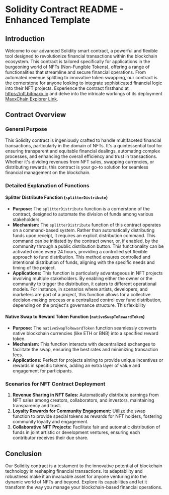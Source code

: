 # Solidity Contract README - Enhanced Template

## Introduction

Welcome to our advanced Solidity smart contract, a powerful and flexible tool designed to revolutionize financial transactions within the blockchain ecosystem. This contract is tailored specifically for applications in the burgeoning world of NFTs (Non-Fungible Tokens), offering a range of functionalities that streamline and secure financial operations. From automated revenue splitting to innovative token swapping, our contract is the cornerstone for anyone looking to integrate sophisticated financial logic into their NFT projects. Experience the contract firsthand at https://nft.bitmaxx.io and delve into the intricate workings of its deployment  [MaxxChain Explorer Link](https://scan.maxxchain.org/address/0xF8aa39ccA5173589AEe5bAd8434d694d3784bf75).

## Contract Overview

### General Purpose

This Solidity contract is ingeniously crafted to handle multifaceted financial transactions, particularly in the domain of NFTs. It's a quintessential tool for ensuring transparent and equitable financial dealings, automating complex processes, and enhancing the overall efficiency and trust in transactions. Whether it's dividing revenues from NFT sales, swapping currencies, or distributing rewards, this contract is your go-to solution for seamless financial management on the blockchain.

### Detailed Explanation of Functions

#### Splitter Distribute Function (`splitterDistribute`)

- **Purpose:** The `splitterDistribute` function is a cornerstone of the contract, designed to automate the division of funds among various stakeholders.
- **Mechanism:** The `splitterDistribute` function of this contract operates on a command-based system. Rather than automatically distributing funds upon receipt, it requires an explicit distribution command. This command can be initiated by the contract owner, or, if enabled, by the community through a public distribution button. This functionality can be activated once every 24 hours, providing a controlled yet flexible approach to fund distribution. This method ensures controlled and intentional distribution of funds, aligning with the specific needs and timing of the project.
- **Applications:** This function is particularly advantageous in NFT projects involving multiple stakeholders. By enabling either the owner or the community to trigger the distribution, it caters to different operational models. For instance, in scenarios where artists, developers, and marketers are part of a project, this function allows for a collective decision-making process or a centralized control over fund distribution, depending on the project's governance structure. This flexibility

#### Native Swap to Reward Token Function (`nativeSwapToRewardToken`)

- **Purpose:** The `nativeSwapToRewardToken` function seamlessly converts native blockchain currencies (like ETH or BNB) into a specified reward token.
- **Mechanism:** This function interacts with decentralized exchanges to facilitate the swap, ensuring the best rates and minimizing transaction fees.
- **Applications:** Perfect for projects aiming to provide unique incentives or rewards in specific tokens, adding an extra layer of value and engagement for participants.

### Scenarios for NFT Contract Deployment

1. **Revenue Sharing in NFT Sales:** Automatically distribute earnings from NFT sales among creators, collaborators, and investors, maintaining transparency and trust.
2. **Loyalty Rewards for Community Engagement:** Utilize the swap function to provide special tokens as rewards for NFT holders, fostering community loyalty and engagement.
3. **Collaborative NFT Projects:** Facilitate fair and automatic distribution of funds in joint artistic or development ventures, ensuring each contributor receives their due share.

## Conclusion

Our Solidity contract is a testament to the innovative potential of blockchain technology in reshaping financial transactions. Its adaptability and robustness make it an invaluable asset for anyone venturing into the dynamic world of NFTs and beyond. Explore its capabilities and let it transform the way you manage your blockchain-based financial operations.
